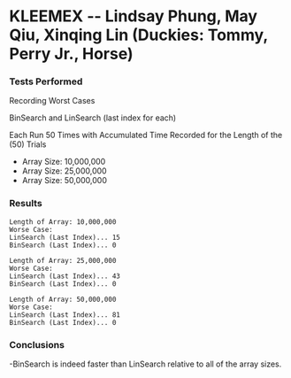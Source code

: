 # KLEEMEX -- Lindsay Phung, May Qiu, Xinqing Lin (Duckies: Tommy, Perry Jr., Horse)

### Tests Performed
Recording Worst Cases

BinSearch and LinSearch (last index for each)

Each Run 50 Times with Accumulated Time Recorded for the Length of the (50) Trials
- Array Size: 10,000,000
- Array Size: 25,000,000
- Array Size: 50,000,000

### Results
~~~~~~~~~~~~~~~~~~~~~~~~~~~~~~~~~
Length of Array: 10,000,000
Worse Case:
LinSearch (Last Index)... 15
BinSearch (Last Index)... 0
~~~~~~~~~~~~~~~~~~~~~~~~~~~~~~~~~
~~~~~~~~~~~~~~~~~~~~~~~~~~~~~~~~~
Length of Array: 25,000,000
Worse Case:
LinSearch (Last Index)... 43
BinSearch (Last Index)... 0
~~~~~~~~~~~~~~~~~~~~~~~~~~~~~~~~~
~~~~~~~~~~~~~~~~~~~~~~~~~~~~~~~~~
Length of Array: 50,000,000
Worse Case:
LinSearch (Last Index)... 81
BinSearch (Last Index)... 0
~~~~~~~~~~~~~~~~~~~~~~~~~~~~~~~~~

### Conclusions
-BinSearch is indeed faster than LinSearch relative to all of the array sizes.
